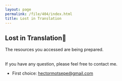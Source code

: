 ```yaml
---
layout: page
permalink: /file/404/index.html
title: Lost in Translation
---
```


## Lost in Translation🍺

The resources you accessed are being prepared.

<br>If you have any question, please feel free to contact me.

- First choice: hectormotsepe@gmail.com

<br>
